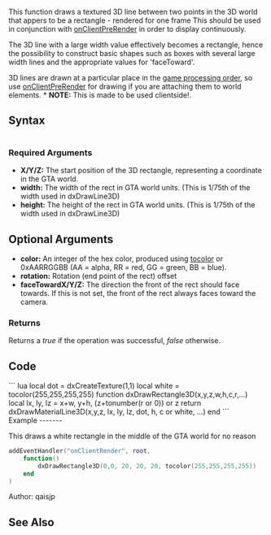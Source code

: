 This function draws a textured 3D line between two points in the 3D world that appers to be a rectangle - rendered for one frame This should be used in conjunction with [onClientPreRender](/docs/onclientprerender.md "wikilink") in order to display continuously.

The 3D line with a large width value effectively becomes a rectangle, hence the possibility to construct basic shapes such as boxes with several large width lines and the appropriate values for 'faceToward'.

3D lines are drawn at a particular place in the [game processing order](/docs/game_processing_order.md "wikilink"), so use [onClientPreRender](/onClientPreRender.md "wikilink") for drawing if you are attaching them to world elements.
\* **NOTE:** This is made to be used clientside!.

Syntax
------

``` lua
```

### Required Arguments

-   **X/Y/Z:** The start position of the 3D rectangle, representing a coordinate in the GTA world.
-   **width:** The width of the rect in GTA world units. (This is 1/75th of the width used in dxDrawLine3D)
-   **height:** The height of the rect in GTA world units. (This is 1/75th of the width used in dxDrawLine3D)

Optional Arguments
------------------

-   **color:** An integer of the hex color, produced using [tocolor](/docs/tocolor.md "wikilink") or 0xAARRGGBB (AA = alpha, RR = red, GG = green, BB = blue).
-   **rotation:** Rotation (end point of the rect) offset
-   **faceTowardX/Y/Z:** The direction the front of the rect should face towards. If this is not set, the front of the rect always faces toward the camera.

### Returns

Returns a *true* if the operation was successful, *false* otherwise.

Code
----

<section name="Clientside script" class="client" show="true">
``` lua
local dot = dxCreateTexture(1,1)
local white = tocolor(255,255,255,255)
function dxDrawRectangle3D(x,y,z,w,h,c,r,...)
        local lx, ly, lz = x+w, y+h, (z+tonumber(r or 0)) or z
    return dxDrawMaterialLine3D(x,y,z, lx, ly, lz, dot, h, c or white, ...)
end
```

</section>
Example
-------

This draws a white rectangle in the middle of the GTA world for no reason

``` lua
addEventHandler("onClientRender", root,
    function()
        dxDrawRectangle3D(0,0, 20, 20, 20, tocolor(255,255,255,255))
    end
)
```

Author: qaisjp

See Also
--------
